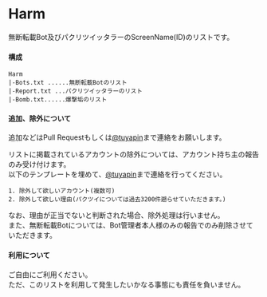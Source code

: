 Harm
===
無断転載Bot及びパクリツイッタラーのScreenName(ID)のリストです。      
  
  
#### 構成
```
Harm  
|-Bots.txt ......無断転載Botのリスト  
|-Report.txt ...パクリツイッタラーのリスト  
|-Bomb.txt......爆撃垢のリスト  
```
  
  
#### 追加、除外について
追加などはPull Requestもしくは[@tuyapin](https://twitter.com/tuyapin)まで連絡をお願いします。  
  
リストに掲載されているアカウントの除外については、アカウント持ち主の報告のみ受け付けます。  
以下のテンプレートを埋めて、[@tuyapin](https://twitter.com/tuyapin)まで連絡を行ってください。  
```
1. 除外して欲しいアカウント(複数可)  
2. 除外して欲しい理由(パクツイについては過去3200件遡らせていただきます。)  
```
  
なお、理由が正当でないと判断された場合、除外処理は行いません。  
また、無断転載Botについては、Bot管理者本人様のみの報告でのみ削除させていただきます。  
  
  
  
#### 利用について
ご自由にご利用ください。  
ただ、このリストを利用して発生したいかなる事態にも責任を負いません。  
